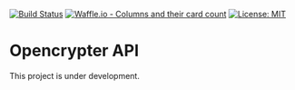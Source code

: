 [![Build Status](https://travis-ci.org/opencrypter/api.svg?branch=master)](https://travis-ci.org/opencrypter/api)
[![Waffle.io - Columns and their card count](https://badge.waffle.io/opencrypter/api.svg?columns=all)](https://waffle.io/opencrypter/api)
[![License: MIT](https://img.shields.io/badge/License-MIT-yellow.svg)](https://opensource.org/licenses/MIT)


# Opencrypter API

This project is under development.
